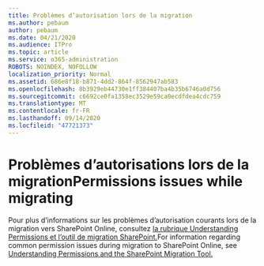 ```yaml
---
title: Problèmes d’autorisation lors de la migration
ms.author: pebaum
author: pebaum
ms.date: 04/21/2020
ms.audience: ITPro
ms.topic: article
ms.service: o365-administration
ROBOTS: NOINDEX, NOFOLLOW
localization_priority: Normal
ms.assetid: 686e8f18-b871-4dd2-864f-8562947ab583
ms.openlocfilehash: 8b3929eb44730e1ff384407ba4b35b6746a0d756
ms.sourcegitcommit: c6692ce0fa1358ec3529e59ca0ecdfdea4cdc759
ms.translationtype: MT
ms.contentlocale: fr-FR
ms.lasthandoff: 09/14/2020
ms.locfileid: "47721373"
---
```

# <a name="permissions-issues-while-migrating"></a><span data-ttu-id="cfcd1-102">Problèmes d’autorisations lors de la migration</span><span class="sxs-lookup"><span data-stu-id="cfcd1-102">Permissions issues while migrating</span></span>

<span data-ttu-id="cfcd1-103">Pour plus d’informations sur les problèmes d’autorisation courants lors de la migration vers SharePoint Online, consultez [la rubrique Understanding Permissions et l’outil de migration SharePoint.](https://go.microsoft.com/fwlink/?linkid=2019753)</span><span class="sxs-lookup"><span data-stu-id="cfcd1-103">For information regarding common permission issues during migration to SharePoint Online, see [Understanding Permissions and the SharePoint Migration Tool.](https://go.microsoft.com/fwlink/?linkid=2019753)</span></span>
  

